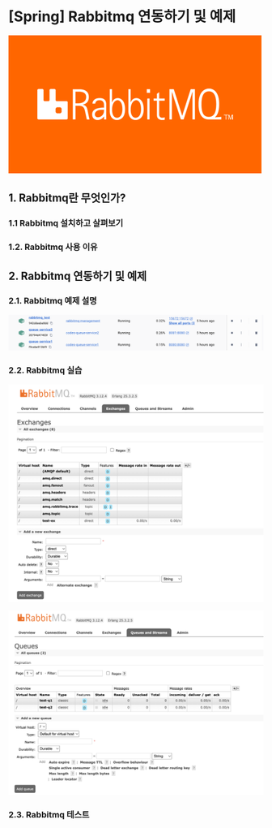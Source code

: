 # [Spring] Rabbitmq 연동하기 및 예제

![intro](./images/rabbitmq-logo.png)

## 1. Rabbitmq란 무엇인가?

### 1.1 Rabbitmq 설치하고 살펴보기

### 1.2. Rabbitmq 사용 이유

## 2. Rabbitmq 연동하기 및 예제

### 2.1. Rabbitmq 예제 설명

![intro](./images/rabbitmq-docker-compose.png)

### 2.2. Rabbitmq 실습

![intro](./images/rabbitmq-exchange.png)

![intro](./images/rabbitmq-queue.png)

### 2.3. Rabbitmq 테스트
